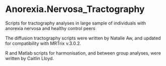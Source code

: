# Anorexia.Nervosa_Tractography
Scripts for tractography analyses in large sample of individuals with anorexia nervosa and healthy control peers

The diffusion tractography scripts were written by Natalie Aw, and updated for compatibility with MRTrix v.3.0.2.

R and Matlab scripts for harmonisation, and between group analyses, were written by Caitlin Lloyd.
